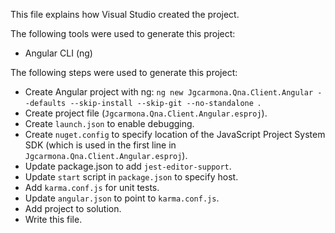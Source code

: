 This file explains how Visual Studio created the project.

The following tools were used to generate this project:
- Angular CLI (ng)

The following steps were used to generate this project:
- Create Angular project with ng: `ng new Jgcarmona.Qna.Client.Angular --defaults --skip-install --skip-git --no-standalone `.
- Create project file (`Jgcarmona.Qna.Client.Angular.esproj`).
- Create `launch.json` to enable debugging.
- Create `nuget.config` to specify location of the JavaScript Project System SDK (which is used in the first line in `Jgcarmona.Qna.Client.Angular.esproj`).
- Update package.json to add `jest-editor-support`.
- Update `start` script in `package.json` to specify host.
- Add `karma.conf.js` for unit tests.
- Update `angular.json` to point to `karma.conf.js`.
- Add project to solution.
- Write this file.
